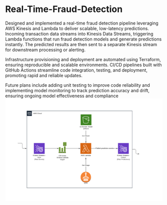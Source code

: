 # Real-Time-Fraud-Detection
Designed and implemented a real-time fraud detection pipeline leveraging AWS Kinesis and Lambda to deliver scalable, low-latency predictions. Incoming transaction data streams into Kinesis Data Streams, triggering Lambda functions that run fraud detection models and generate predictions instantly. The predicted results are then sent to a separate Kinesis stream for downstream processing or alerting.

Infrastructure provisioning and deployment are automated using Terraform, ensuring reproducible and scalable environments. CI/CD pipelines built with GitHub Actions streamline code integration, testing, and deployment, promoting rapid and reliable updates.

Future plans include adding unit testing to improve code reliability and implementing model monitoring to track prediction accuracy and drift, ensuring ongoing model effectiveness and compliance
![Fraud Detection Architecture](./images/AWS-stream-pipeline.png)
